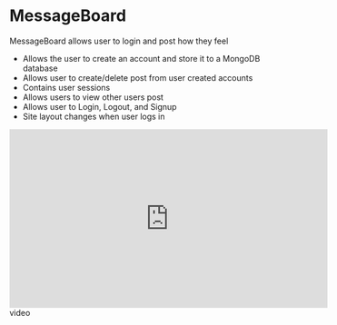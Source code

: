 # MessageBoard
MessageBoard allows user to login and post how they feel
- Allows the user to create an account and store it to a MongoDB database
- Allows user to create/delete post from user created accounts
- Contains user sessions
- Allows users to view other users post
- Allows user to Login, Logout, and Signup
- Site layout changes when user logs in
<iframe width="560" height="315" src="https://www.youtube.com/embed/aCI-_yBqbNk" frameborder="0" allowfullscreen></iframe>
video
